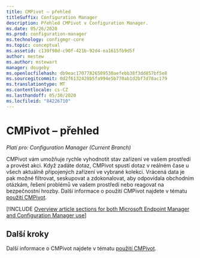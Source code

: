 ```yaml
---
title: CMPivot – přehled
titleSuffix: Configuration Manager
description: Přehled CMPivot v Configuration Manager.
ms.date: 05/26/2020
ms.prod: configuration-manager
ms.technology: configmgr-core
ms.topic: conceptual
ms.assetid: c139f98d-c90f-421b-92d4-ea1615fb9d5f
author: mestew
ms.author: mstewart
manager: dougeby
ms.openlocfilehash: db9eac17077826509530aefebb38f3dd857bf5e8
ms.sourcegitcommit: 0d2f6132428b5fa994e5b770ab1d2bf7d78ac179
ms.translationtype: MT
ms.contentlocale: cs-CZ
ms.lasthandoff: 05/30/2020
ms.locfileid: "84226710"
---
```

# <a name="cmpivot-overview"></a>CMPivot – přehled

*Platí pro: Configuration Manager (Current Branch)*

CMPivot vám umožňuje rychle vyhodnotit stav zařízení ve vašem prostředí a provést akci. Když zadáte dotaz, CMPivot spustí dotaz v reálném čase u všech aktuálně připojených zařízení ve vybrané kolekci. Vrácená data je pak možné filtrovat, seskupovat a zdokonalovat, aby odpovídala obchodním otázkám, řešení problémů ve vašem prostředí nebo reagovat na bezpečnostní hrozby. Další informace o použití CMPivot najdete v tématu [použití CMPivot](cmpivot.md).

[!INCLUDE [Overview article sections for both Microsoft Endpoint Manager and Configuration Manager use](includes/cmpivot-overview-shared.md)]


## <a name="next-steps"></a>Další kroky

Další informace o CMPivot najdete v tématu [použití CMPivot](cmpivot.md).

